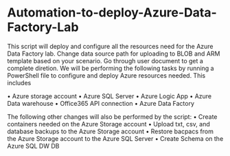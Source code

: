 # Automation-to-deploy-Azure-Data-Factory-Lab 
This script will deploy and configure all the resources need for the Azure Data Factory lab. Change data source path for uploading to BLOB and ARM template based on your scenario. Go through user document to get a complete diretion. We will be performing the following tasks by running a PowerShell file to configure and deploy Azure resources needed. This includes

•	Azure storage account
•	Azure SQL Server
•	Azure Logic App
•	Azure Data warehouse
•	Office365 API connection
•	Azure Data Factory

The following other changes will also be performed by the script:
•	Create containers needed on the Azure Storage account
•	Upload txt, csv, and database backups to the Azure Storage account
•	Restore bacpacs from the Azure Storage account to the Azure SQL Server
•	Create Schema on the Azure SQL DW DB

